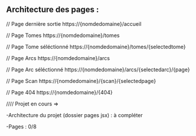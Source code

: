Architecture des pages : 
-------------------------

// Page dernière sortie
https://{nomdedomaine}/accueil

// Page Tomes
https://{nomdedomaine}/tomes

// Page Tome séléctionné
https://{nomdedomaine}/tomes/{selectedtome}

// Page Arcs
https://{nomdedomaine}/arcs

// Page Arc séléctionné
https://{nomdedomaine}/arcs/{selectedarc}/{page}

// Page Scan
https://{nomdedomaine}/{scan}/{selectedpage}

// Page 404
https://{nomdedomaine}/{404}


////  Projet en cours =>

-Architecture du projet (dossier pages jsx) : à compléter

-Pages : 0/8




